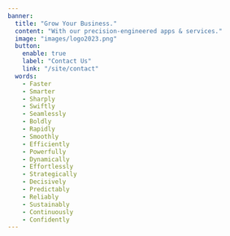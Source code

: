 ```yaml
---
banner:
  title: "Grow Your Business."
  content: "With our precision-engineered apps & services."
  image: "images/logo2023.png"
  button:
    enable: true
    label: "Contact Us"
    link: "/site/contact"
  words:
    - Faster
    - Smarter
    - Sharply
    - Swiftly
    - Seamlessly
    - Boldly
    - Rapidly
    - Smoothly
    - Efficiently
    - Powerfully
    - Dynamically
    - Effortlessly
    - Strategically
    - Decisively
    - Predictably
    - Reliably
    - Sustainably
    - Continuously
    - Confidently
---
```

